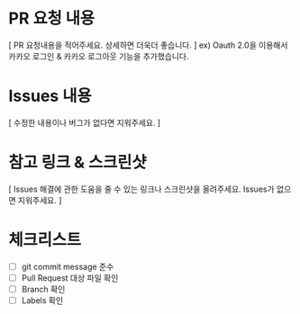 # PR 요청 내용

[ PR 요청내용을 적어주세요. 상세하면 더욱더 좋습니다. ]
ex) Oauth 2.0을 이용해서 카카오 로그인 & 카카오 로그아웃 기능을 추가했습니다.

# Issues 내용

[ 수정한 내용이나 버그가 없다면 지워주세요. ]

# 참고 링크 & 스크린샷

[ Issues 해결에 관한 도움을 줄 수 있는 링크나 스크린샷을 올려주세요. Issues가 없으면 지워주세요. ]

# 체크리스트

- [ ] git commit message 준수
- [ ] Pull Request 대상 파일 확인
- [ ] Branch 확인
- [ ] Labels 확인
